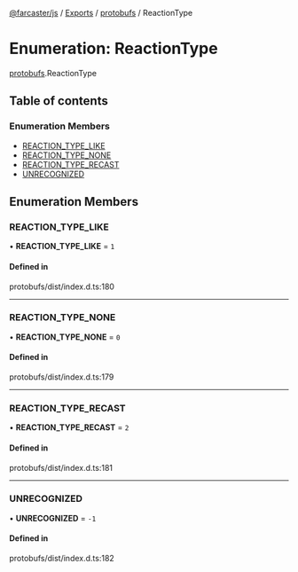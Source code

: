 [@farcaster/js](../README.md) / [Exports](../modules.md) / [protobufs](../modules/protobufs.md) / ReactionType

# Enumeration: ReactionType

[protobufs](../modules/protobufs.md).ReactionType

## Table of contents

### Enumeration Members

- [REACTION\_TYPE\_LIKE](protobufs.ReactionType.md#reaction_type_like)
- [REACTION\_TYPE\_NONE](protobufs.ReactionType.md#reaction_type_none)
- [REACTION\_TYPE\_RECAST](protobufs.ReactionType.md#reaction_type_recast)
- [UNRECOGNIZED](protobufs.ReactionType.md#unrecognized)

## Enumeration Members

### REACTION\_TYPE\_LIKE

• **REACTION\_TYPE\_LIKE** = ``1``

#### Defined in

protobufs/dist/index.d.ts:180

___

### REACTION\_TYPE\_NONE

• **REACTION\_TYPE\_NONE** = ``0``

#### Defined in

protobufs/dist/index.d.ts:179

___

### REACTION\_TYPE\_RECAST

• **REACTION\_TYPE\_RECAST** = ``2``

#### Defined in

protobufs/dist/index.d.ts:181

___

### UNRECOGNIZED

• **UNRECOGNIZED** = ``-1``

#### Defined in

protobufs/dist/index.d.ts:182
